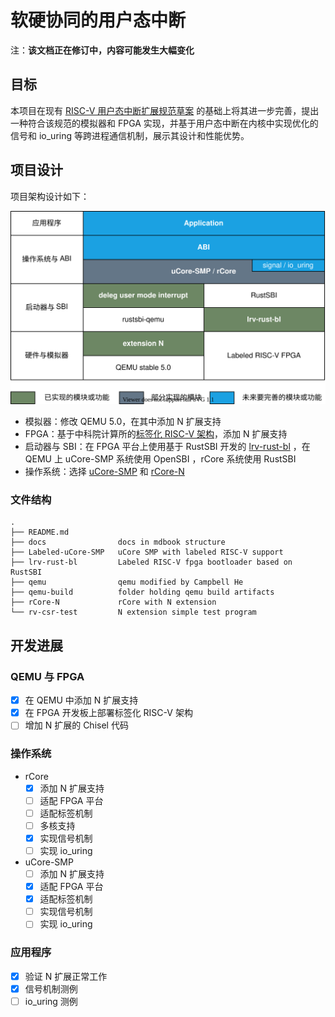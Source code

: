 # 软硬协同的用户态中断

注：**该文档正在修订中，内容可能发生大幅变化**

## 目标

本项目在现有 [RISC-V 用户态中断扩展规范草案](https://five-embeddev.com/riscv-isa-manual/latest/n.html) 的基础上将其进一步完善，提出一种符合该规范的模拟器和 FPGA 实现，并基于用户态中断在内核中实现优化的信号和 io_uring 等跨进程通信机制，展示其设计和性能优势。

## 项目设计

项目架构设计如下：

![arch](assets/proj.svg)

- 模拟器：修改 QEMU 5.0，在其中添加 N 扩展支持
- FPGA：基于中科院计算所的[标签化 RISC-V 架构](https://github.com/LvNA-system/labeled-RISC-V/tree/master/fpga)，添加 N 扩展支持
- 启动器与 SBI：在 FPGA 平台上使用基于 RustSBI 开发的 [lrv-rust-bl](https://github.com/Gallium70/lrv-rust-bl) ，在 QEMU 上 uCore-SMP 系统使用 OpenSBI ，rCore 系统使用 RustSBI
- 操作系统：选择 [uCore-SMP](https://github.com/TianhuaTao/uCore-SMP) 和 [rCore-N](https://github.com/duskmoon314/rCore-N)

### 文件结构

```
.
├── README.md
├── docs                docs in mdbook structure
├── Labeled-uCore-SMP   uCore SMP with labeled RISC-V support
├── lrv-rust-bl         Labeled RISC-V fpga bootloader based on RustSBI
├── qemu                qemu modified by Campbell He
├── qemu-build          folder holding qemu build artifacts
├── rCore-N             rCore with N extension
└── rv-csr-test         N extension simple test program
```

## 开发进展

### QEMU 与 FPGA

- [x] 在 QEMU 中添加 N 扩展支持
- [x] 在 FPGA 开发板上部署标签化 RISC-V 架构
- [ ] 增加 N 扩展的 Chisel 代码

### 操作系统

- rCore
  - [x] 添加 N 扩展支持
  - [ ] 适配 FPGA 平台
  - [ ] 适配标签机制
  - [ ] 多核支持
  - [x] 实现信号机制
  - [ ] 实现 io_uring
- uCore-SMP
  - [ ] 添加 N 扩展支持
  - [x] 适配 FPGA 平台
  - [x] 适配标签机制
  - [ ] 实现信号机制
  - [ ] 实现 io_uring

### 应用程序

- [x] 验证 N 扩展正常工作
- [x] 信号机制测例
- [ ] io_uring 测例
